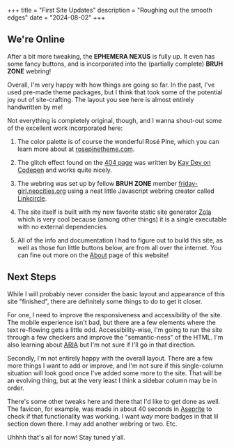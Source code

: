+++
title = "First Site Updates"
description = "Roughing out the smooth edges"
date = "2024-08-02"
+++

## We're Online

After a bit more tweaking, the **EPHEMERA NEXUS** is fully up. It even has some fancy buttons, and is incorporated into the (partially complete) **BRUH ZONE** webring!

Overall, I'm very happy with how things are going so far. In the past, I've used pre-made theme packages, but I think that took some of the potential joy out of site-crafting. The layout you see here is almost entirely handwritten by me!

Not everything is completely original, though, and I wanna shout-out some of the excellent work incorporated here:

1. The color palette is of course the wonderful Rosé Pine, which you can learn more about at [rosepinetheme.com](https://rosepinetheme.com).

2. The glitch effect found on the [404 page](/404/) was written by [Kay Dev on Codepen](https://codepen.io/kay_dev/pen/YLdVjw) and works quite nicely.

3. The webring was set up by fellow **BRUH ZONE** member [friday-girl.neocities.org](https://friday-girl.neocities.org) using a neat little Javascript webring creator called [Linkcircle](https://dabric.xyz/post/linkcircle/).

4. The site itself is built with my new favorite static site generator [Zola](https://www.getzola.org) which is very cool because (among other things) it is a single executable with no external dependencies.

5. All of the info and documentation I had to figure out to build this site, as well as those fun little buttons below, are from all over the internet. You can fine out more on the [About](/about/) page of this website!

## Next Steps

While I will probably never consider the basic layout and appearance of this site "finished", there are definitely some things to do to get it closer.

For one, I need to improve the responsiveness and accessibility of the site. The mobile experience isn't bad, but there are a few elements where the text re-flowing gets a little odd. Accessibility-wise, I'm going to run the site through a few checkers and improve the "semantic-ness" of the HTML. I'm also learning about [ARIA](https://developer.mozilla.org/en-US/docs/Web/Accessibility/ARIA) but I'm not sure if I'll go in that direction.

Secondly, I'm not entirely happy with the overall layout. There are a few more things I want to add or improve, and I'm not sure if this single-column situation will look good once I've added some more to the site. That will be an evolving thing, but at the very least I think a sidebar column may be in order.

There's some other tweaks here and there that I'd like to get done as well. The favicon, for example, was made in about 40 seconds in [Aseprite](https://www.aseprite.org/) to check if that functionality was working. I want _way_ more badges in that lil section down there. I may add another webring or two. Etc.

Uhhhh that's all for now! Stay tuned y'all.
